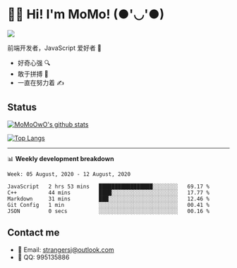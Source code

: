 # 👨‍🎓 Hi! I'm MoMo! (●'◡'●)

[![](https://img.shields.io/badge/-@MoMoOwO-%23181717?style=flat-square&logo=github)](https://github.com/MoMoOwO)

前端开发者，JavaScript 爱好者 💖
- 好奇心强 🔍
- 敢于拼搏 💪
- 一直在努力着 ✍

## Status

[![MoMoOwO's github stats](https://github-readme-stats.vercel.app/api?username=MoMoOwO&show_icons=true&theme=tokyonight)](https://github.com/MoMoOwO)

[![Top Langs](https://github-readme-stats.vercel.app/api/top-langs/?username=MoMoOwO&layout=compact&theme=tokyonight)](https://github.com/MoMoOwO)

---

📊 **Weekly development breakdown**

<!--START_SECTION:waka-->
```text
Week: 05 August, 2020 - 12 August, 2020

JavaScript   2 hrs 53 mins   █████████████████░░░░░░░░   69.17 % 
C++          44 mins         ████░░░░░░░░░░░░░░░░░░░░░   17.77 % 
Markdown     31 mins         ███░░░░░░░░░░░░░░░░░░░░░░   12.46 % 
Git Config   1 min           ░░░░░░░░░░░░░░░░░░░░░░░░░   00.41 % 
JSON         0 secs          ░░░░░░░░░░░░░░░░░░░░░░░░░   00.16 %
```
<!--END_SECTION:waka-->

## Contact me

- 📧 Email: strangersj@outlook.com
- 🐧 QQ: 995135886
